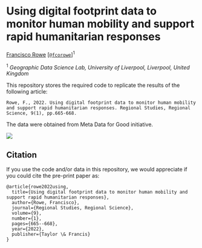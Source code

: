 # Using digital footprint data to monitor human mobility and support rapid humanitarian responses

[Francisco Rowe](http://www.franciscorowe.com) [[`@fcorowe`](http://twitter.com/fcorowe)]<sup>1</sup>

<sup>1</sup> *Geographic Data Science Lab, University of Liverpool, Liverpool, United Kingdom*

This repository stores the required code to replicate the results of the following article:

    Rowe, F., 2022. Using digital footprint data to monitor human mobility and support rapid humanitarian responses. Regional Studies, Regional Science, 9(1), pp.665-668.

The data were obtained from Meta Data for Good initiative.

![](./output/animated_map2.gif)

## Citation

If you use the code and/or data in this repository, we would appreciate if you could cite the pre-print paper as:

    @article{rowe2022using,
      title={Using digital footprint data to monitor human mobility and support rapid humanitarian responses},
      author={Rowe, Francisco},
      journal={Regional Studies, Regional Science},
      volume={9},
      number={1},
      pages={665--668},
      year={2022},
      publisher={Taylor \& Francis}
    }

